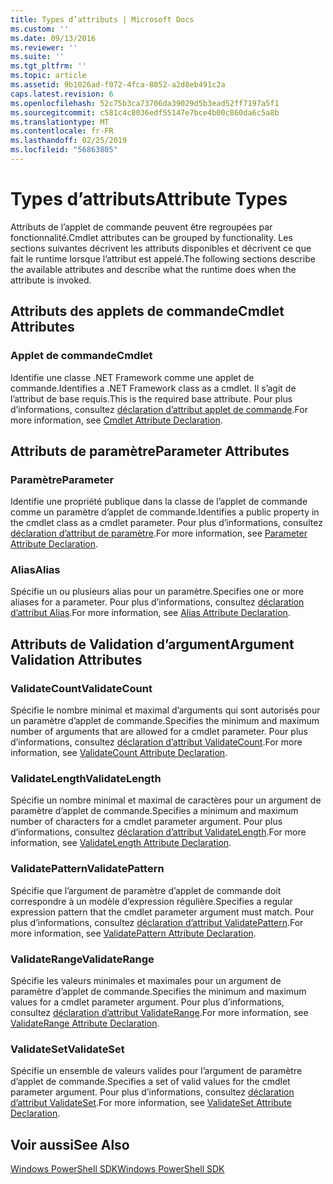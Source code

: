 ```yaml
---
title: Types d’attributs | Microsoft Docs
ms.custom: ''
ms.date: 09/13/2016
ms.reviewer: ''
ms.suite: ''
ms.tgt_pltfrm: ''
ms.topic: article
ms.assetid: 9b1026ad-f072-4fca-8052-a2d8eb491c2a
caps.latest.revision: 6
ms.openlocfilehash: 52c75b3ca73706da39029d5b3ead52ff7197a5f1
ms.sourcegitcommit: c581c4c8036edf55147e7bce4b00c860da6c5a8b
ms.translationtype: MT
ms.contentlocale: fr-FR
ms.lasthandoff: 02/25/2019
ms.locfileid: "56863805"
---
```

# <a name="attribute-types"></a><span data-ttu-id="6876c-102">Types d’attributs</span><span class="sxs-lookup"><span data-stu-id="6876c-102">Attribute Types</span></span>

<span data-ttu-id="6876c-103">Attributs de l’applet de commande peuvent être regroupées par fonctionnalité.</span><span class="sxs-lookup"><span data-stu-id="6876c-103">Cmdlet attributes can be grouped by functionality.</span></span>
<span data-ttu-id="6876c-104">Les sections suivantes décrivent les attributs disponibles et décrivent ce que fait le runtime lorsque l’attribut est appelé.</span><span class="sxs-lookup"><span data-stu-id="6876c-104">The following sections describe the available attributes and describe what the runtime does when the attribute is invoked.</span></span>

## <a name="cmdlet-attributes"></a><span data-ttu-id="6876c-105">Attributs des applets de commande</span><span class="sxs-lookup"><span data-stu-id="6876c-105">Cmdlet Attributes</span></span>

### <a name="cmdlet"></a><span data-ttu-id="6876c-106">Applet de commande</span><span class="sxs-lookup"><span data-stu-id="6876c-106">Cmdlet</span></span>

<span data-ttu-id="6876c-107">Identifie une classe .NET Framework comme une applet de commande.</span><span class="sxs-lookup"><span data-stu-id="6876c-107">Identifies a .NET Framework class as a cmdlet.</span></span>
<span data-ttu-id="6876c-108">Il s’agit de l’attribut de base requis.</span><span class="sxs-lookup"><span data-stu-id="6876c-108">This is the required base attribute.</span></span>
<span data-ttu-id="6876c-109">Pour plus d’informations, consultez [déclaration d’attribut applet de commande](./cmdlet-attribute-declaration.md).</span><span class="sxs-lookup"><span data-stu-id="6876c-109">For more information, see [Cmdlet Attribute Declaration](./cmdlet-attribute-declaration.md).</span></span>

## <a name="parameter-attributes"></a><span data-ttu-id="6876c-110">Attributs de paramètre</span><span class="sxs-lookup"><span data-stu-id="6876c-110">Parameter Attributes</span></span>

### <a name="parameter"></a><span data-ttu-id="6876c-111">Paramètre</span><span class="sxs-lookup"><span data-stu-id="6876c-111">Parameter</span></span>

<span data-ttu-id="6876c-112">Identifie une propriété publique dans la classe de l’applet de commande comme un paramètre d’applet de commande.</span><span class="sxs-lookup"><span data-stu-id="6876c-112">Identifies a public property in the cmdlet class as a cmdlet parameter.</span></span>
<span data-ttu-id="6876c-113">Pour plus d’informations, consultez [déclaration d’attribut de paramètre](./parameter-attribute-declaration.md).</span><span class="sxs-lookup"><span data-stu-id="6876c-113">For more information, see [Parameter Attribute Declaration](./parameter-attribute-declaration.md).</span></span>

### <a name="alias"></a><span data-ttu-id="6876c-114">Alias</span><span class="sxs-lookup"><span data-stu-id="6876c-114">Alias</span></span>

<span data-ttu-id="6876c-115">Spécifie un ou plusieurs alias pour un paramètre.</span><span class="sxs-lookup"><span data-stu-id="6876c-115">Specifies one or more aliases for a parameter.</span></span>
<span data-ttu-id="6876c-116">Pour plus d’informations, consultez [déclaration d’attribut Alias](./alias-attribute-declaration.md).</span><span class="sxs-lookup"><span data-stu-id="6876c-116">For more information, see [Alias Attribute Declaration](./alias-attribute-declaration.md).</span></span>

## <a name="argument-validation-attributes"></a><span data-ttu-id="6876c-117">Attributs de Validation d’argument</span><span class="sxs-lookup"><span data-stu-id="6876c-117">Argument Validation Attributes</span></span>

### <a name="validatecount"></a><span data-ttu-id="6876c-118">ValidateCount</span><span class="sxs-lookup"><span data-stu-id="6876c-118">ValidateCount</span></span>

<span data-ttu-id="6876c-119">Spécifie le nombre minimal et maximal d’arguments qui sont autorisés pour un paramètre d’applet de commande.</span><span class="sxs-lookup"><span data-stu-id="6876c-119">Specifies the minimum and maximum number of arguments that are allowed for a cmdlet parameter.</span></span>
<span data-ttu-id="6876c-120">Pour plus d’informations, consultez [déclaration d’attribut ValidateCount](./validatecount-attribute-declaration.md).</span><span class="sxs-lookup"><span data-stu-id="6876c-120">For more information, see [ValidateCount Attribute Declaration](./validatecount-attribute-declaration.md).</span></span>

### <a name="validatelength"></a><span data-ttu-id="6876c-121">ValidateLength</span><span class="sxs-lookup"><span data-stu-id="6876c-121">ValidateLength</span></span>

<span data-ttu-id="6876c-122">Spécifie un nombre minimal et maximal de caractères pour un argument de paramètre d’applet de commande.</span><span class="sxs-lookup"><span data-stu-id="6876c-122">Specifies a minimum and maximum number of characters for a cmdlet parameter argument.</span></span>
<span data-ttu-id="6876c-123">Pour plus d’informations, consultez [déclaration d’attribut ValidateLength](./validatelength-attribute-declaration.md).</span><span class="sxs-lookup"><span data-stu-id="6876c-123">For more information, see [ValidateLength Attribute Declaration](./validatelength-attribute-declaration.md).</span></span>

### <a name="validatepattern"></a><span data-ttu-id="6876c-124">ValidatePattern</span><span class="sxs-lookup"><span data-stu-id="6876c-124">ValidatePattern</span></span>

<span data-ttu-id="6876c-125">Spécifie que l’argument de paramètre d’applet de commande doit correspondre à un modèle d’expression régulière.</span><span class="sxs-lookup"><span data-stu-id="6876c-125">Specifies a regular expression pattern that the cmdlet parameter argument must match.</span></span>
<span data-ttu-id="6876c-126">Pour plus d’informations, consultez [déclaration d’attribut ValidatePattern](./validatepattern-attribute-declaration.md).</span><span class="sxs-lookup"><span data-stu-id="6876c-126">For more information, see [ValidatePattern Attribute Declaration](./validatepattern-attribute-declaration.md).</span></span>

### <a name="validaterange"></a><span data-ttu-id="6876c-127">ValidateRange</span><span class="sxs-lookup"><span data-stu-id="6876c-127">ValidateRange</span></span>

<span data-ttu-id="6876c-128">Spécifie les valeurs minimales et maximales pour un argument de paramètre d’applet de commande.</span><span class="sxs-lookup"><span data-stu-id="6876c-128">Specifies the minimum and maximum values for a cmdlet parameter argument.</span></span>
<span data-ttu-id="6876c-129">Pour plus d’informations, consultez [déclaration d’attribut ValidateRange](./validaterange-attribute-declaration.md).</span><span class="sxs-lookup"><span data-stu-id="6876c-129">For more information, see [ValidateRange Attribute Declaration](./validaterange-attribute-declaration.md).</span></span>

### <a name="validateset"></a><span data-ttu-id="6876c-130">ValidateSet</span><span class="sxs-lookup"><span data-stu-id="6876c-130">ValidateSet</span></span>

<span data-ttu-id="6876c-131">Spécifie un ensemble de valeurs valides pour l’argument de paramètre d’applet de commande.</span><span class="sxs-lookup"><span data-stu-id="6876c-131">Specifies a set of valid values for the cmdlet parameter argument.</span></span>
<span data-ttu-id="6876c-132">Pour plus d’informations, consultez [déclaration d’attribut ValidateSet](./validateset-attribute-declaration.md).</span><span class="sxs-lookup"><span data-stu-id="6876c-132">For more information, see [ValidateSet Attribute Declaration](./validateset-attribute-declaration.md).</span></span>

## <a name="see-also"></a><span data-ttu-id="6876c-133">Voir aussi</span><span class="sxs-lookup"><span data-stu-id="6876c-133">See Also</span></span>

[<span data-ttu-id="6876c-134">Windows PowerShell SDK</span><span class="sxs-lookup"><span data-stu-id="6876c-134">Windows PowerShell SDK</span></span>](../windows-powershell-reference.md)
